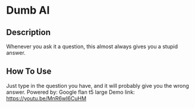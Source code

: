 # Dumb AI

## Description

Whenever you ask it a question, this almost always gives you a stupid answer.

## How To Use

Just type in the question you have, and it will probably give you the wrong answer.
Powered by: Google flan t5 large
Demo link: https://youtu.be/MnR6wI6CuHM

